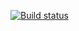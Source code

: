 [![Build status](https://ci.appveyor.com/api/projects/status/0wc4chgwt3nki47u?svg=true)](https://ci.appveyor.com/project/Flynt666/autodz2)